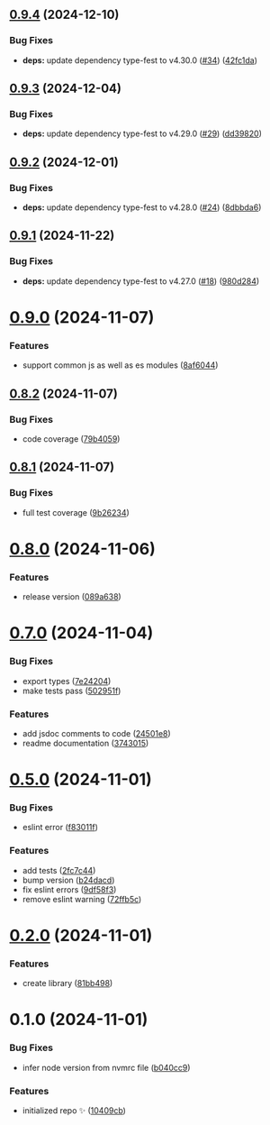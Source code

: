 ## [0.9.4](https://github.com/arnaugomez/easy-constructor/compare/0.9.3...0.9.4) (2024-12-10)

### Bug Fixes

- **deps:** update dependency type-fest to v4.30.0 ([#34](https://github.com/arnaugomez/easy-constructor/issues/34)) ([42fc1da](https://github.com/arnaugomez/easy-constructor/commit/42fc1da6147c16f4f8fb6631fa9f0993349dd322))

## [0.9.3](https://github.com/arnaugomez/easy-constructor/compare/0.9.2...0.9.3) (2024-12-04)

### Bug Fixes

- **deps:** update dependency type-fest to v4.29.0 ([#29](https://github.com/arnaugomez/easy-constructor/issues/29)) ([dd39820](https://github.com/arnaugomez/easy-constructor/commit/dd39820b84b8e9323ed561d67dea28ac324295f8))

## [0.9.2](https://github.com/arnaugomez/easy-constructor/compare/0.9.1...0.9.2) (2024-12-01)

### Bug Fixes

- **deps:** update dependency type-fest to v4.28.0 ([#24](https://github.com/arnaugomez/easy-constructor/issues/24)) ([8dbbda6](https://github.com/arnaugomez/easy-constructor/commit/8dbbda663bab5385b8fc12ad91d2c22da58c3ded))

## [0.9.1](https://github.com/arnaugomez/easy-constructor/compare/0.9.0...0.9.1) (2024-11-22)

### Bug Fixes

- **deps:** update dependency type-fest to v4.27.0 ([#18](https://github.com/arnaugomez/easy-constructor/issues/18)) ([980d284](https://github.com/arnaugomez/easy-constructor/commit/980d2848673776788ee6ee3ef1d775d06378d29c))

# [0.9.0](https://github.com/arnaugomez/easy-constructor/compare/0.8.2...0.9.0) (2024-11-07)

### Features

- support common js as well as es modules ([8af6044](https://github.com/arnaugomez/easy-constructor/commit/8af60443fedc9a3fcf518ecd62ae1f1a7cbf42a1))

## [0.8.2](https://github.com/arnaugomez/easy-constructor/compare/0.8.1...0.8.2) (2024-11-07)

### Bug Fixes

- code coverage ([79b4059](https://github.com/arnaugomez/easy-constructor/commit/79b4059f8bee244e9d2899e5a0c15012f342ad75))

## [0.8.1](https://github.com/arnaugomez/easy-constructor/compare/0.8.0...0.8.1) (2024-11-07)

### Bug Fixes

- full test coverage ([9b26234](https://github.com/arnaugomez/easy-constructor/commit/9b2623466d3bfffd52b2448c981818d8644ebbcd))

# [0.8.0](https://github.com/arnaugomez/easy-constructor/compare/0.7.0...0.8.0) (2024-11-06)

### Features

- release version ([089a638](https://github.com/arnaugomez/easy-constructor/commit/089a638787ba871318f63bd4af77fe762bb477c7))

# [0.7.0](https://github.com/arnaugomez/easy-constructor/compare/0.5.0...0.7.0) (2024-11-04)

### Bug Fixes

- export types ([7e24204](https://github.com/arnaugomez/easy-constructor/commit/7e2420424f7a5537625e1b9aa79213537dca02e8))
- make tests pass ([502951f](https://github.com/arnaugomez/easy-constructor/commit/502951f0298c794f1b9027f3fc28f2040dc0b0f5))

### Features

- add jsdoc comments to code ([24501e8](https://github.com/arnaugomez/easy-constructor/commit/24501e849685f05950ad4611f5d3f5c3aadd5817))
- readme documentation ([3743015](https://github.com/arnaugomez/easy-constructor/commit/374301535393bf95e766bd2dbed62e3fae15c526))

# [0.5.0](https://github.com/arnaugomez/easy-constructor/compare/0.2.0...0.5.0) (2024-11-01)

### Bug Fixes

- eslint error ([f83011f](https://github.com/arnaugomez/easy-constructor/commit/f83011ff2725bf987b7c93f5cddad0a309cb767f))

### Features

- add tests ([2fc7c44](https://github.com/arnaugomez/easy-constructor/commit/2fc7c446519555ce9c05a542d25a34e32c445136))
- bump version ([b24dacd](https://github.com/arnaugomez/easy-constructor/commit/b24dacdd60a2ee8b462481d79bd1e86188dcb916))
- fix eslint errors ([9df58f3](https://github.com/arnaugomez/easy-constructor/commit/9df58f314d6999472dbe7476477c036e999ba78f))
- remove eslint warning ([72ffb5c](https://github.com/arnaugomez/easy-constructor/commit/72ffb5cd25a5b6305af6ed76243fd1167f8b19a5))

# [0.2.0](https://github.com/arnaugomez/easy-constructor/compare/0.1.0...0.2.0) (2024-11-01)

### Features

- create library ([81bb498](https://github.com/arnaugomez/easy-constructor/commit/81bb498fa5b6c9e7ee6cbd003b62232eb909a0f1))

# 0.1.0 (2024-11-01)

### Bug Fixes

- infer node version from nvmrc file ([b040cc9](https://github.com/arnaugomez/easy-constructor/commit/b040cc963d1e68928cbadb81bf8a4a91bef1c324))

### Features

- initialized repo ✨ ([10409cb](https://github.com/arnaugomez/easy-constructor/commit/10409cb7f54aa2993d0fc8f066875467497723a3))

